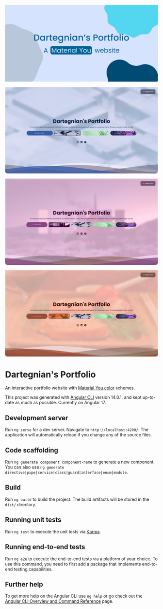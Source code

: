 ![Portfolio website banner](src/assets/img/banner.jpg?raw=true "Material You portfolio banner")

![Portfolio website screenshot standard theme](src/assets/img/screenshot1.png?raw=true "Material You portfolio site screenshot 1")

![Portfolio website screenshot green theme](src/assets/img/screenshot2.png?raw=true "Material You portfolio site screenshot 2")

![Portfolio website screenshot dark purple theme](src/assets/img/screenshot3.png?raw=true "Material You portfolio site screenshot 3")

# Dartegnian's Portfolio

An interactive portfolio website with [Material You color](https://m3.material.io/) schemes.

This project was generated with [Angular CLI](https://github.com/angular/angular-cli) version 14.0.1, and kept up-to-date as much as possible. Currently on Angular 17.

## Development server

Run `ng serve` for a dev server. Navigate to `http://localhost:4200/`. The application will automatically reload if you change any of the source files.

## Code scaffolding

Run `ng generate component component-name` to generate a new component. You can also use `ng generate directive|pipe|service|class|guard|interface|enum|module`.

## Build

Run `ng build` to build the project. The build artifacts will be stored in the `dist/` directory.

## Running unit tests

Run `ng test` to execute the unit tests via [Karma](https://karma-runner.github.io).

## Running end-to-end tests

Run `ng e2e` to execute the end-to-end tests via a platform of your choice. To use this command, you need to first add a package that implements end-to-end testing capabilities.

## Further help

To get more help on the Angular CLI use `ng help` or go check out the [Angular CLI Overview and Command Reference](https://angular.io/cli) page.
